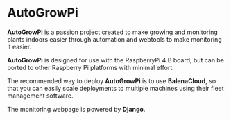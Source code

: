 # AutoGrowPi

**AutoGrowPi** is a passion project created to make growing and monitoring plants indoors easier through automation and webtools to make monitoring it easier.

**AutoGrowPi** is designed for use with the RaspberryPi 4 B board, but can be ported to other Raspberry Pi platforms with minimal effort.

The recommended way to deploy **AutoGrowPi** is to use **BalenaCloud**, so that you can easily scale deployments to multiple machines using their fleet management software.

The monitoring webpage is powered by **Django**.